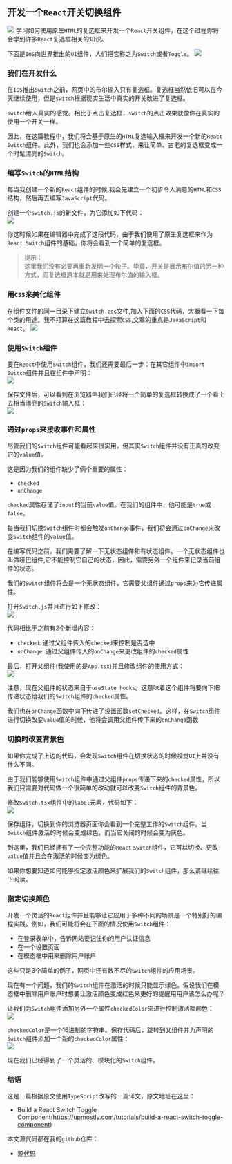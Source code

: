 ## 开发一个`React`开关切换组件
![](https://upmostly.com/wp-content/uploads/react-switch-toggle-component.jpg)
学习如何使用原生`HTML`的复选框来开发一个`React`开关组件，在这个过程你将会学到许多`React`复选框相关的知识。

下面是`IOS`向世界推出的`UI`组件，人们把它称之为`Switch`或者`Toggle`。 
![](https://raw.githubusercontent.com/wangkaiwd/drawing-bed/master/react-switch-01.gif)


### 我们在开发什么

在`IOS`推出`Switch`之前，网页中的布尔输入只有复选框。复选框当然依旧可以在今天继续使用，但是`switch`根据现实生活中真实的开关改进了复选框。

`switch`给人真实的感觉。相比于点击复选框，`switch`的点击效果就像你在真实的使用一个开关一样。

因此，在这篇教程中，我们将会基于原生的`HTML`复选输入框来开发一个新的`React` `Switch`组件。此外，我们也会添加一些`CSS`样式，来让简单、古老的复选框变成一个时髦漂亮的`Switch`。

### 编写`Switch`的`HTML`结构
每当我创建一个新的`React`组件的时候,我会先建立一个初步令人满意的`HTML`和`CSS`结构，然后再去编写`JavaScript`代码。

创建一个`Switch.js`的新文件，为它添加如下代码：  
![](https://raw.githubusercontent.com/wangkaiwd/drawing-bed/master/react-switch-code1.png)

你这时候如果在编辑器中完成了这段代码，由于我们使用了原生复选框来作为`React Switch`组件的基础，你将会看到一个简单的复选框。
> 提示：  
> 这里我们没有必要再重新发明一个轮子。毕竟，开关是展示布尔值的另一种方式，而复选框原本就是用来处理布尔值的输入框。

### 用`CSS`来美化组件
在组件文件的同一目录下建立`Switch.css`文件,加入下面的`CSS`代码，大概看一下每个类的用途。我不打算在这篇教程中去探索`CSS`,文章的重点是`JavaScript`和`React`。
![](https://raw.githubusercontent.com/wangkaiwd/drawing-bed/master/react-switch-code2.png)

### 使用`Switch`组件
要在`React`中使用`Switch`组件，我们还需要最后一步：在其它组件中`import` `Switch`组件并且在组件中声明：  
![](https://raw.githubusercontent.com/wangkaiwd/drawing-bed/master/react-switch-code3.png)

保存文件后，可以看到在浏览器中我们已经将一个简单的复选框转换成了一个看上去相当漂亮的`Switch`输入框：  
![](https://raw.githubusercontent.com/wangkaiwd/drawing-bed/master/react-switch-02.gif)
### 通过`props`来接收事件和属性
尽管我们的`Switch`组件可能看起来很实用，但其实`Switch`组件并没有正真的改变它的`value`值。

这是因为我们的组件缺少了俩个重要的属性：  
* `checked`
* `onChange`

`checked`属性存储了`input`的当前`value`值。在我们的组件中，他可能是`true`或`false`。

每当我们切换`Switch`组件时都会触发`onChange`事件，我们将会通过`onChange`来改变`Switch`组件的`value`值。

在编写代码之前，我们需要了解一下无状态组件和有状态组件。一个无状态组件也叫做哑巴组件,它不能控制它自己的状态，因此，需要另外一个组件来记录当前组件的状态。

我们的`Switch`组件将会是一个无状态组件，它需要父组件通过`props`来为它传递属性。

打开`Switch.js`并且进行如下修改：  
![](https://raw.githubusercontent.com/wangkaiwd/drawing-bed/master/react-switch-code4.png)

代码相比于之前有2个新增内容：  
* `checked`: 通过父组件传入的`checked`来控制是否选中
* `onChange`: 通过父组件传入的`onChange`来更改组件的`checked`属性

最后，打开父组件(我使用的是`App.tsx`)并且修改组件的使用方式：  
![](https://raw.githubusercontent.com/wangkaiwd/drawing-bed/master/react-switch-code5.png)

注意，现在父组件的状态来自于`useState hooks`。这意味着这个组件将要向下把传递状态给我们的`Switch`组件的`checked`属性。

我们也在`onChange`函数中向下传递了设置函数`setChecked`。这样，在`Switch`组件进行切换改变`value`值的时候，他将会调用父组件传下来的`onChange`函数

### 切换时改变背景色
如果你完成了上边的代码，会发现`Switch`组件在切换状态的时候视觉`UI`上并没有什么不同。

由于我们能够使用`Switch`组件中通过父组件`props`传递下来的`checked`属性，所以我们只需要对代码做一个很简单的改动就可以改变`Switch`组件的背景色。

修改`Switch.tsx`组件中的`label`元素，代码如下：  
![](https://raw.githubusercontent.com/wangkaiwd/drawing-bed/master/react-switch-code6.png)

保存组件，切换到你的浏览器页面你会看到一个完整工作的`Switch`组件。当`Switch`组件激活的时候会变成绿色，而当它关闭的时候会变为灰色。

到这里，我们已经拥有了一个完整功能的`React` `Switch`组件，它可以切换、更改`value`值并且会在激活的时候变为绿色。  

如果你想要知道如何能够指定激活颜色来扩展我们的`Switch`组件，那么请继续往下阅读。
### 指定切换颜色
开发一个灵活的`React`组件并且能够让它应用于多种不同的场景是一个特别好的编程实践。例如，我们可能将会在下面的情况使用`Switch`组件：  
* 在登录表单中，告诉网站要记住你的用户认证信息
* 在一个设置页面
* 在模态框中用来删除用户账户

这些只是3个简单的例子，网页中还有数不尽的`Switch`组件的应用场景。

现在有一个问题，我们的`Switch`组件在激活的时候只能显示绿色。假设我们在模态框中删除用户账户时想要让激活颜色变成红色来更好的提醒用用户该怎么办呢？

让我们为`Switch`组件添加另外一个属性`checkedColor`来进行控制激活额颜色：  
![](https://raw.githubusercontent.com/wangkaiwd/drawing-bed/master/react-switch-code7.png)

`checkedColor`是一个16进制的字符串。保存代码后，跳转到父组件并为声明的`Switch`组件添加一个新的`checkedColor`属性：  
![](https://raw.githubusercontent.com/wangkaiwd/drawing-bed/master/react-switch-code8.png)

现在我们已经得到了一个灵活的、模块化的`Switch`组件。

### 结语
这是一篇根据原文使用`TypeScript`改写的一篇译文，原文地址在这里：
* Build a React Switch Toggle Component(https://upmostly.com/tutorials/build-a-react-switch-toggle-component)

本文源代码都在我的`github`仓库：
* [源代码](https://github.com/wangkaiwd/react-hooks-TS-practice)

